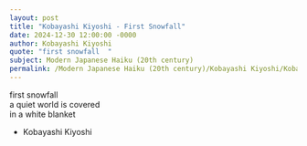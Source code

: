 ```yaml
---
layout: post
title: "Kobayashi Kiyoshi - First Snowfall"
date: 2024-12-30 12:00:00 -0000
author: Kobayashi Kiyoshi
quote: "first snowfall  "
subject: Modern Japanese Haiku (20th century)
permalink: /Modern Japanese Haiku (20th century)/Kobayashi Kiyoshi/Kobayashi Kiyoshi - First Snowfall
---
```


first snowfall  
a quiet world is covered  
in a white blanket

- Kobayashi Kiyoshi
